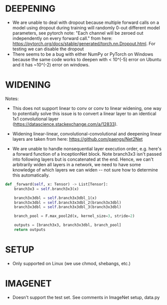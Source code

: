 # DEEPENING 

- We are unable to deal with dropout because multiple forward calls on a model using dropout during training will randomly 0-out different model parameters, see pytorch note: "Each channel will be zeroed out independently on every forward call." from here: https://pytorch.org/docs/stable/generated/torch.nn.Dropout.html. For testing we can disable the dropout
- There seems to be a bug with either NumPy or PyTorch on Windows because the same code works to deepen with < 10^(-5) error on Ubuntu and it has ~10^(-2) error on windows. 

# WIDENING 

Notes: 

- This does not support linear to conv or conv to linear widening, one way 
to potentially solve this issue is to convert a linear layer to an
identical 1x1 convolutional layer (https://datascience.stackexchange.com/a/12833).

- Widening linear-linear, convolutional-convolutional and deepening linear layers
are taken from here: https://github.com/paengs/Net2Net

- We are unable to handle nonsequential layer execution order, e.g. here's 
a forward function of a InceptionNet block. Note branch3x3 isn't passed
into following layers but is concatenated at the end. Hence, we can't 
arbitrarily widen all layers in a network, we need to have some knowledge
of which layers we can widen -- not sure how to determine this automatically.

```python
def _forward(self, x: Tensor) -> List[Tensor]:
    branch3x3 = self.branch3x3(x)

    branch3x3dbl = self.branch3x3dbl_1(x)
    branch3x3dbl = self.branch3x3dbl_2(branch3x3dbl)
    branch3x3dbl = self.branch3x3dbl_3(branch3x3dbl)

    branch_pool = F.max_pool2d(x, kernel_size=3, stride=2)

    outputs = [branch3x3, branch3x3dbl, branch_pool]
    return outputs
```

# SETUP 

* Only supported on Linux (we use chmod, shebangs, etc.)

# IMAGENET 

* Doesn't support the test set. See comments in ImageNet setup, data.py
